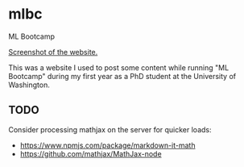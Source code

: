 # mlbc

ML Bootcamp

[Screenshot of the website.](mlbc-screen.png)

This was a website I used to post some content while running "ML Bootcamp" during my
first year as a PhD student at the University of Washington.

## TODO

Consider processing mathjax on the server for quicker loads:
-	https://www.npmjs.com/package/markdown-it-math
-	https://github.com/mathjax/MathJax-node
